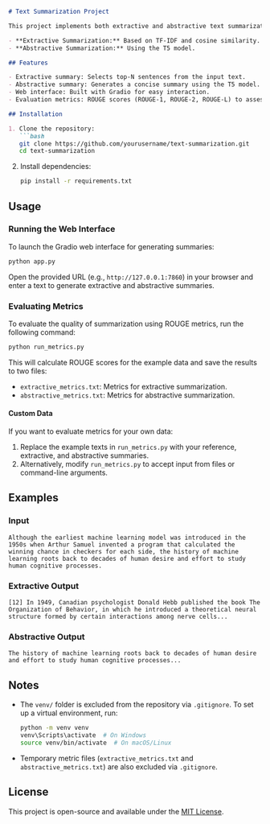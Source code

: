 ```markdown
# Text Summarization Project

This project implements both extractive and abstractive text summarization techniques using Python. It includes:

- **Extractive Summarization:** Based on TF-IDF and cosine similarity.
- **Abstractive Summarization:** Using the T5 model.

## Features

- Extractive summary: Selects top-N sentences from the input text.
- Abstractive summary: Generates a concise summary using the T5 model.
- Web interface: Built with Gradio for easy interaction.
- Evaluation metrics: ROUGE scores (ROUGE-1, ROUGE-2, ROUGE-L) to assess the quality of summaries.

## Installation

1. Clone the repository:
   ```bash
   git clone https://github.com/yourusername/text-summarization.git
   cd text-summarization
   ```

2. Install dependencies:
   ```bash
   pip install -r requirements.txt
   ```

## Usage

### Running the Web Interface

To launch the Gradio web interface for generating summaries:

```bash
python app.py
```

Open the provided URL (e.g., `http://127.0.0.1:7860`) in your browser and enter a text to generate extractive and abstractive summaries.

### Evaluating Metrics

To evaluate the quality of summarization using ROUGE metrics, run the following command:

```bash
python run_metrics.py
```

This will calculate ROUGE scores for the example data and save the results to two files:
- `extractive_metrics.txt`: Metrics for extractive summarization.
- `abstractive_metrics.txt`: Metrics for abstractive summarization.

#### Custom Data

If you want to evaluate metrics for your own data:
1. Replace the example texts in `run_metrics.py` with your reference, extractive, and abstractive summaries.
2. Alternatively, modify `run_metrics.py` to accept input from files or command-line arguments.

## Examples

### Input
```plaintext
Although the earliest machine learning model was introduced in the 1950s when Arthur Samuel invented a program that calculated the winning chance in checkers for each side, the history of machine learning roots back to decades of human desire and effort to study human cognitive processes.
```

### Extractive Output
```plaintext
[12] In 1949, Canadian psychologist Donald Hebb published the book The Organization of Behavior, in which he introduced a theoretical neural structure formed by certain interactions among nerve cells...
```

### Abstractive Output
```plaintext
The history of machine learning roots back to decades of human desire and effort to study human cognitive processes...
```

## Notes

- The `venv/` folder is excluded from the repository via `.gitignore`. To set up a virtual environment, run:
  ```bash
  python -m venv venv
  venv\Scripts\activate  # On Windows
  source venv/bin/activate  # On macOS/Linux
  ```
- Temporary metric files (`extractive_metrics.txt` and `abstractive_metrics.txt`) are also excluded via `.gitignore`.

## License

This project is open-source and available under the [MIT License](LICENSE).
```